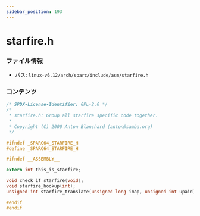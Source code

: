 ```yaml
---
sidebar_position: 193
---
```

# starfire.h

### ファイル情報

- パス: `linux-v6.12/arch/sparc/include/asm/starfire.h`

### コンテンツ

```h
/* SPDX-License-Identifier: GPL-2.0 */
/*
 * starfire.h: Group all starfire specific code together.
 *
 * Copyright (C) 2000 Anton Blanchard (anton@samba.org)
 */

#ifndef _SPARC64_STARFIRE_H
#define _SPARC64_STARFIRE_H

#ifndef __ASSEMBLY__

extern int this_is_starfire;

void check_if_starfire(void);
void starfire_hookup(int);
unsigned int starfire_translate(unsigned long imap, unsigned int upaid);

#endif
#endif

```
